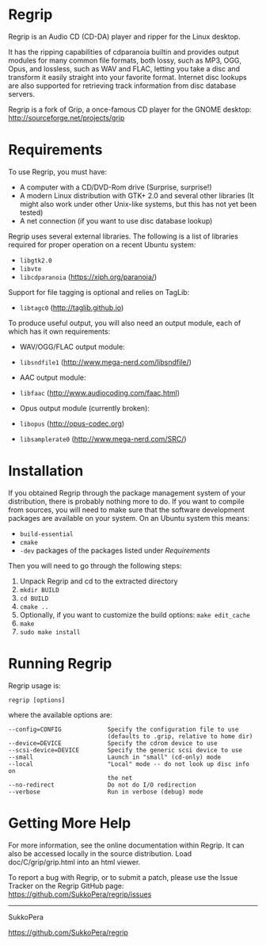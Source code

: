 # Regrip

Regrip is an Audio CD (CD-DA) player and ripper for the Linux desktop.

It has the ripping capabilities of cdparanoia builtin and provides output
modules for many common file formats, both lossy, such as MP3, OGG, Opus, and
lossless, such as WAV and FLAC, letting you take a disc and transform it easily
straight into your favorite format. Internet disc lookups are also supported
for retrieving track information from disc database servers.

Regrip is a fork of Grip, a once-famous CD player for the GNOME desktop:
http://sourceforge.net/projects/grip

# Requirements

To use Regrip, you must have:

* A computer with a CD/DVD-Rom drive (Surprise, surprise!)
* A modern Linux distribution with GTK+ 2.0 and several other libraries (It
   might also work under other Unix-like systems, but this has not yet been
   tested)
* A net connection (if you want to use disc database lookup)

Regrip uses several external libraries. The following is a list of libraries
required for proper operation on a recent Ubuntu system:

* `libgtk2.0`
* `libvte`
* `libcdparanoia` (https://xiph.org/paranoia/)

Support for file tagging is optional and relies on TagLib:
* `libtagc0` (http://taglib.github.io)

To produce useful output, you will also need an output module, each of which
has it own requirements:
 
* WAV/OGG/FLAC output module:
 * `libsndfile1` (http://www.mega-nerd.com/libsndfile/)
 
* AAC output module:
 * `libfaac` (http://www.audiocoding.com/faac.html)

* Opus output module (currently broken):
 * `libopus` (http://opus-codec.org)
 * `libsamplerate0` (http://www.mega-nerd.com/SRC/)


# Installation

If you obtained Regrip through the package management system of your
distribution, there is probably nothing more to do. If you want to compile
from sources, you will need to make sure that the software development packages
are available on your system. On an Ubuntu system this means:

* `build-essential`
* `cmake`
* `-dev` packages of the packages listed under *Requirements*

Then you will need to go through the following steps:

1. Unpack Regrip and cd to the extracted directory
2. `mkdir BUILD`
3. `cd BUILD`
4. `cmake ..`
5. Optionally, if you want to customize the build options: `make edit_cache`
5. `make`
6. `sudo make install`

# Running Regrip

Regrip usage is:

`regrip [options]`

  where the available options are:

    --config=CONFIG             Specify the configuration file to use
                                (defaults to .grip, relative to home dir)
    --device=DEVICE             Specify the cdrom device to use
    --scsi-device=DEVICE        Specify the generic scsi device to use
    --small                     Launch in "small" (cd-only) mode
    --local                     "Local" mode -- do not look up disc info on
                                the net
    --no-redirect               Do not do I/O redirection
    --verbose                   Run in verbose (debug) mode

# Getting More Help

For more information, see the online documentation within Regrip. It can also
be accessed locally in the source distribution. Load doc/C/grip/grip.html
into an html viewer.

To report a bug with Regrip, or to submit a patch, please use the Issue Tracker
on the Regrip GitHub page:
  https://github.com/SukkoPera/regrip/issues

---
SukkoPera <software AT sukkology DOT net>

https://github.com/SukkoPera/regrip
